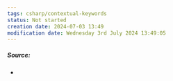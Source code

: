 ```yaml
---
tags: csharp/contextual-keywords
status: Not started
creation date: 2024-07-03 13:49
modification date: Wednesday 3rd July 2024 13:49:05
---
```

##### Source:
* 